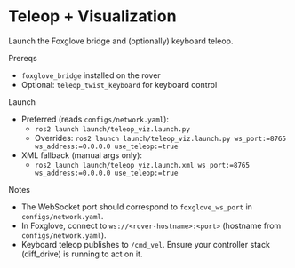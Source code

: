 # Teleop + Visualization

Launch the Foxglove bridge and (optionally) keyboard teleop.

Prereqs

- `foxglove_bridge` installed on the rover
- Optional: `teleop_twist_keyboard` for keyboard control

Launch

- Preferred (reads `configs/network.yaml`):
  - `ros2 launch launch/teleop_viz.launch.py`
  - Overrides: `ros2 launch launch/teleop_viz.launch.py ws_port:=8765 ws_address:=0.0.0.0 use_teleop:=true`
- XML fallback (manual args only):
  - `ros2 launch launch/teleop_viz.launch.xml ws_port:=8765 ws_address:=0.0.0.0 use_teleop:=true`

Notes

- The WebSocket port should correspond to `foxglove_ws_port` in `configs/network.yaml`.
- In Foxglove, connect to `ws://<rover-hostname>:<port>` (hostname from `configs/network.yaml`).
- Keyboard teleop publishes to `/cmd_vel`. Ensure your controller stack (diff_drive) is running to act on it.
